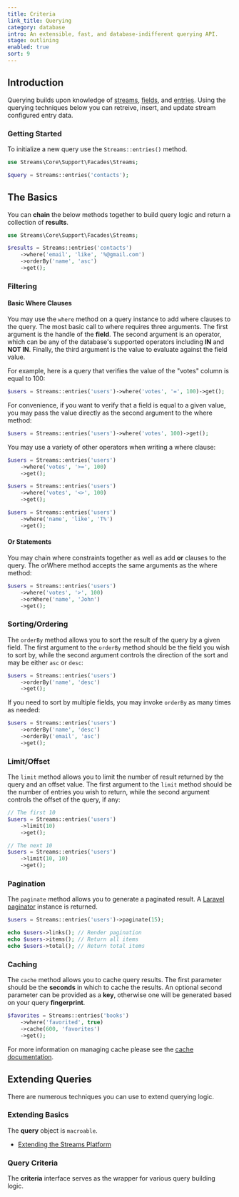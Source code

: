 ```yaml
---
title: Criteria
link_title: Querying
category: database
intro: An extensible, fast, and database-indifferent querying API.
stage: outlining
enabled: true
sort: 9
---
```


## Introduction

Querying builds upon knowledge of [streams](streams), [fields](fields), and [entries](entries). Using the querying techniques below you can retreive, insert, and update stream configured entry data.

### Getting Started

To initialize a new query use the `Streams::entries()` method.

```php
use Streams\Core\Support\Facades\Streams;

$query = Streams::entries('contacts');
```

## The Basics

You can **chain** the below methods together to build query logic and return a collection of **results**.

```php
use Streams\Core\Support\Facades\Streams;

$results = Streams::entries('contacts')
    ->where('email', 'like', '%@gmail.com')
    ->orderBy('name', 'asc')
    ->get();
```

### Filtering

#### Basic Where Clauses

You may use the `where` method on a query instance to add where clauses to the query. The most basic call to where requires three arguments. The first argument is the handle of the **field**. The second argument is an operator, which can be any of the database's supported operators including **IN** and **NOT IN**. Finally, the third argument is the value to evaluate against the field value.

For example, here is a query that verifies the value of the "votes" column is equal to 100:

```php
$users = Streams::entries('users')->where('votes', '=', 100)->get();
```

For convenience, if you want to verify that a field is equal to a given value, you may pass the value directly as the second argument to the where method:

```php
$users = Streams::entries('users')->where('votes', 100)->get();
```

You may use a variety of other operators when writing a where clause:

```php
$users = Streams::entries('users')
    ->where('votes', '>=', 100)
    ->get();

$users = Streams::entries('users')
    ->where('votes', '<>', 100)
    ->get();

$users = Streams::entries('users')
    ->where('name', 'like', 'T%')
    ->get();
```

#### Or Statements

You may chain where constraints together as well as add **or** clauses to the query. The orWhere method accepts the same arguments as the where method:

```php
$users = Streams::entries('users')
    ->where('votes', '>', 100)
    ->orWhere('name', 'John')
    ->get();
```

### Sorting/Ordering

The `orderBy` method allows you to sort the result of the query by a given field. The first argument to the `orderBy` method should be the field you wish to sort by, while the second argument controls the direction of the sort and may be either `asc` or `desc`:

```php
$users = Streams::entries('users')
    ->orderBy('name', 'desc')
    ->get();
```

If you need to sort by multiple fields, you may invoke `orderBy` as many times as needed:

```php
$users = Streams::entries('users')
    ->orderBy('name', 'desc')
    ->orderBy('email', 'asc')
    ->get();
```

### Limit/Offset

The `limit` method allows you to limit the number of result returned by the query and an offset value. The first argument to the `limit` method should be the number of entries you wish to return, while the second argument controls the offset of the query, if any:

```php
// The first 10
$users = Streams::entries('users')
    ->limit(10)
    ->get();

// The next 10
$users = Streams::entries('users')
    ->limit(10, 10)
    ->get();
```

### Pagination

The `paginate` method allows you to generate a paginated result. A [Laravel paginator](https://laravel.com/docs/pagination) instance is returned.

```php
$users = Streams::entries('users')->paginate(15);

echo $users->links(); // Render pagination
echo $users->items(); // Return all items
echo $users->total(); // Return total items
```

### Caching

The `cache` method allows you to cache query results. The first parameter should be the **seconds** in which to cache the results. An optional second parameter can be provided as a **key**, otherwise one will be generated based on your query **fingerprint**.

```php
$favorites = Streams::entries('books')
    ->where('favorited', true)
    ->cache(600, 'favorites')
    ->get();
```

For more information on managing cache please see the [cache documentation](caching).

## Extending Queries

There are numerous techniques you can use to extend querying logic.

### Extending Basics

The **query** object is `macroable`.

- [Extending the Streams Platform](extending)

### Query Criteria

The **criteria** interface serves as the wrapper for various query building logic.

